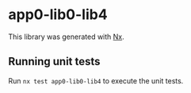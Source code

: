 # app0-lib0-lib4

This library was generated with [Nx](https://nx.dev).

## Running unit tests

Run `nx test app0-lib0-lib4` to execute the unit tests.
